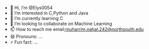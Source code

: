 - 👋 Hi, I’m @Elys0054
- 👀 I’m interested in C,Python and Java
- 🌱 I’m currently learning C
- 💞️ I’m looking to collaborate on Machine Learning
- 📫 How to reach me email;muharrim.nahal.242@northsouth.edu
- 😄 Pronouns: ...
- ⚡ Fun fact: ...

<!---
Elys0054/Elys0054 is a ✨ special ✨ repository because its `README.md` (this file) appears on your GitHub profile.
You can click the Preview link to take a look at your changes.
--->
